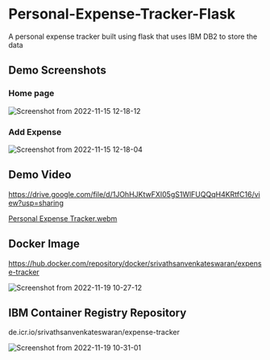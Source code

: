 # Personal-Expense-Tracker-Flask
A personal expense tracker built using flask that uses IBM DB2 to store the data

## Demo Screenshots

### Home page

![Screenshot from 2022-11-15 12-18-12](https://user-images.githubusercontent.com/74530357/204210086-0d19be4b-5040-4150-93ed-6bfedbdd0956.png)

### Add Expense
![Screenshot from 2022-11-15 12-18-04](https://user-images.githubusercontent.com/74530357/204210091-5320baa0-01c9-4043-bafb-ff240607aee9.png)


## Demo Video

https://drive.google.com/file/d/1JOhHJKtwFXI05gS1WlFUQQqH4KRtfC16/view?usp=sharing

[Personal Expense Tracker.webm](https://user-images.githubusercontent.com/74530357/202835133-bda5f930-c300-4688-8b40-4ca1153ee429.webm)


## Docker Image

https://hub.docker.com/repository/docker/srivathsanvenkateswaran/expense-tracker

![Screenshot from 2022-11-19 10-27-12](https://user-images.githubusercontent.com/74530357/202835100-55798ee1-a265-4be6-84c5-9d18705046de.png)


## IBM Container Registry Repository

de.icr.io/srivathsanvenkateswaran/expense-tracker

![Screenshot from 2022-11-19 10-31-01](https://user-images.githubusercontent.com/74530357/202835090-2d5d793a-0028-4852-ba48-34562620c471.png)
